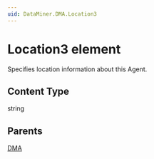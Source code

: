 ```yaml
---
uid: DataMiner.DMA.Location3
---
```


# Location3 element

Specifies location information about this Agent.

## Content Type

string

## Parents

[DMA](xref:DataMiner.DMA)
